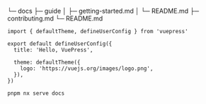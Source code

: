 └─ docs
├─ guide
│ ├─ getting-started.md
│ └─ README.md
├─ contributing.md
└─ README.md

```ts{1,6-8}
import { defaultTheme, defineUserConfig } from 'vuepress'

export default defineUserConfig({
  title: 'Hello, VuePress',

  theme: defaultTheme({
    logo: 'https://vuejs.org/images/logo.png',
  }),
})
```

```sh:no-line
pnpm nx serve docs
```
